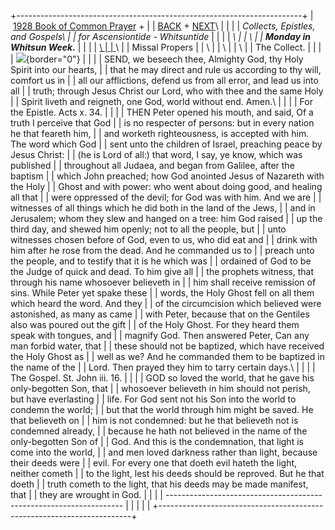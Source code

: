 +-----------------------------------------------------------------------+
|  [1928 Book of Common Prayer](../index.html) +                        |
| [BACK](whitsunday.html) + [NEXT](whitsuntuesday.html)\                |
|                                                                       |
| *Collects, Epistles, and Gospels\                                     |
| for Ascensiontide - Whitsuntide*                                      |
|                                                                       |
| *\                                                                    |
| \                                                                     |
| **Monday in Whitsun Week.***                                          |
|                                                                       |
| [\                                                                    |
| ](EasterMP.html)[](../readings/Whitsuntide.html#anchor2556818)\       |
| Missal Propers                                                        |
| [](http://www.episcopalnet.org/DBS/DOR.html#anchor1129459)\           |
| \                                                                     |
| \                                                                     |
| The Collect.                                                          |
|                                                                       |
| ![](http://stats.superstats.com/b/ss/DAVIDMCMANNES/1){border="0"}     |
|                                                                       |
| SEND, we beseech thee, Almighty God, thy Holy Spirit into our hearts, |
| that he may direct and rule us according to thy will, comfort us in   |
| all our afflictions, defend us from all error, and lead us into all   |
| truth; through Jesus Christ our Lord, who with thee and the same Holy |
| Spirit liveth and reigneth, one God, world without end. Amen.\        |
|                                                                       |
| For the Epistle. Acts x. 34.                                          |
|                                                                       |
| THEN Peter opened his mouth, and said, Of a truth I perceive that God |
| is no respecter of persons: but in every nation he that feareth him,  |
| and worketh righteousness, is accepted with him. The word which God   |
| sent unto the children of Israel, preaching peace by Jesus Christ:    |
| (he is Lord of all:) that word, I say, ye know, which was published   |
| throughout all Judaea, and began from Galilee, after the baptism      |
| which John preached; how God anointed Jesus of Nazareth with the Holy |
| Ghost and with power: who went about doing good, and healing all that |
| were oppressed of the devil; for God was with him. And we are         |
| witnesses of all things which he did both in the land of the Jews,    |
| and in Jerusalem; whom they slew and hanged on a tree: him God raised |
| up the third day, and shewed him openly; not to all the people, but   |
| unto witnesses chosen before of God, even to us, who did eat and      |
| drink with him after he rose from the dead. And he commanded us to    |
| preach unto the people, and to testify that it is he which was        |
| ordained of God to be the Judge of quick and dead. To him give all    |
| the prophets witness, that through his name whosoever believeth in    |
| him shall receive remission of sins. While Peter yet spake these      |
| words, the Holy Ghost fell on all them which heard the word. And they |
| of the circumcision which believed were astonished, as many as came   |
| with Peter, because that on the Gentiles also was poured out the gift |
| of the Holy Ghost. For they heard them speak with tongues, and        |
| magnify God. Then answered Peter, Can any man forbid water, that      |
| these should not be baptized, which have received the Holy Ghost as   |
| well as we? And he commanded them to be baptized in the name of the   |
| Lord. Then prayed they him to tarry certain days.\                    |
|                                                                       |
| The Gospel. St. John iii. 16.                                         |
|                                                                       |
| GOD so loved the world, that he gave his only-begotten Son, that      |
| whosoever believeth in him should not perish, but have everlasting    |
| life. For God sent not his Son into the world to condemn the world;   |
| but that the world through him might be saved. He that believeth on   |
| him is not condemned: but he that believeth not is condemned already, |
| because he hath not believed in the name of the only-begotten Son of  |
| God. And this is the condemnation, that light is come into the world, |
| and men loved darkness rather than light, because their deeds were    |
| evil. For every one that doeth evil hateth the light, neither cometh  |
| to the light, lest his deeds should be reproved. But he that doeth    |
| truth cometh to the light, that his deeds may be made manifest, that  |
| they are wrought in God.                                              |
|                                                                       |
| -------------------------------------------------------------------   |
|                                                                       |
| [](http://www.episcopalnet.org/DBS/DOR.html)                          |
+-----------------------------------------------------------------------+
